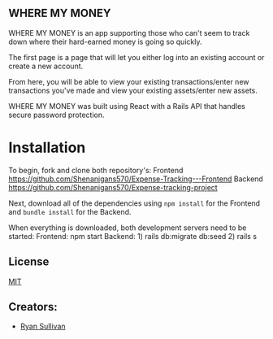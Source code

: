 
## WHERE MY MONEY

WHERE MY MONEY is an app supporting those who can't seem to track down where their hard-earned money is going so quickly. 

The first page is a page that will let you either log into an existing account or create a new account. 

From here, you will be able to view your existing transactions/enter new transactions you've made and view your existing assets/enter new assets. 

WHERE MY MONEY was built using React with a Rails API that handles secure password protection. 

# Installation

To begin, fork and clone both repository's: 
Frontend
https://github.com/Shenanigans570/Expense-Tracking---Frontend
Backend
https://github.com/Shenanigans570/Expense-tracking-project

Next, download all of the dependencies using `npm install` for the Frontend and `bundle install` for the Backend.

When everything is downloaded, both development servers need to be started:
Frontend: npm start 
Backend: 1) rails db:migrate db:seed 
         2) rails s

## License

[MIT](https://choosealicense.com/licenses/mit/)

## Creators:
* [Ryan Sullivan](https://github.com/Shenanigans570)
